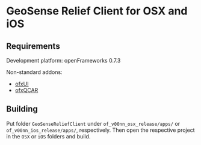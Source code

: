 GeoSense Relief Client for OSX and iOS
======================================

Requirements
------------

Development platform: openFrameworks 0.7.3

Non-standard addons: 

* [ofxUI](https://github.com/rezaali/ofxUI)
* [ofxQCAR](https://github.com/julapy/ofxQCAR)

Building
--------

Put folder ``GeoSenseReliefClient`` under ``of_v00nn_osx_release/apps/``
or ``of_v00nn_ios_release/apps/``, respectively. Then open the respective
project in the ``OSX`` or ``iOS`` folders and build.